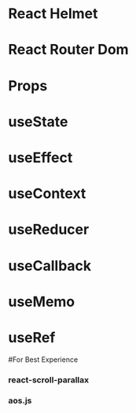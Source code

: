 # React Helmet
# React Router Dom
# Props
# useState
# useEffect
# useContext
# useReducer
# useCallback
# useMemo
# useRef




#For Best Experience
### react-scroll-parallax
### aos.js 





